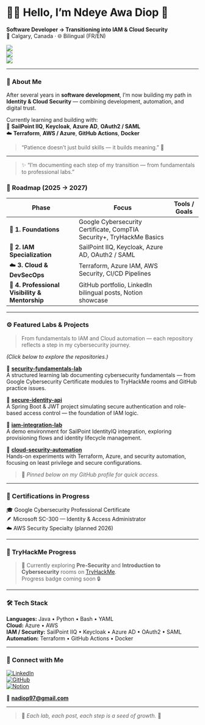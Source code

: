 # 👋🏽 Hello, I’m Ndeye Awa Diop 🌿  

**Software Developer → Transitioning into IAM & Cloud Security**  
📍 Calgary, Canada · 🌐 Bilingual (FR/EN)

[![](https://img.shields.io/badge/IAM-Identity%20%26%20Access%20Management-6c63ff?style=flat-square)]()  
[![](https://img.shields.io/badge/Cloud-Azure%20%7C%20AWS-blue?style=flat-square)]()  
[![](https://img.shields.io/badge/Focus-Cybersecurity%20%7C%20DevSecOps-green?style=flat-square)]()  

---

### 🌱 About Me  
After several years in **software development**, I’m now building my path in **Identity & Cloud Security** — combining development, automation, and digital trust.  

Currently learning and building with:  
🧩 **SailPoint IIQ**, **Keycloak**, **Azure AD**, **OAuth2 / SAML**  
☁️ **Terraform**, **AWS / Azure**, **GitHub Actions**, **Docker**

> “Patience doesn’t just build skills — it builds meaning.” 🌿  

---

> ✨ “I’m documenting each step of my transition — from fundamentals to professional labs.”

### 🧭 Roadmap (2025 → 2027)

| Phase | Focus | Tools / Goals |
| --- | --- | --- |
| 🧩 **1. Foundations** | Google Cybersecurity Certificate, CompTIA Security+, TryHackMe Basics |
| 🔐 **2. IAM Specialization** | SailPoint IIQ, Keycloak, Azure AD, OAuth2 / SAML |
| ☁️ **3. Cloud & DevSecOps** | Terraform, Azure IAM, AWS Security, CI/CD Pipelines |
| 💼 **4. Professional Visibility & Mentorship** | GitHub portfolio, LinkedIn bilingual posts, Notion showcase |

---

### ⚙️ Featured Labs & Projects  
> From fundamentals to IAM and Cloud automation — each repository reflects a step in my cybersecurity journey.

*(Click below to explore the repositories.)*  

🔗 [**security-fundamentals-lab**](https://github.com/ndeya97/security-fundamentals-lab)  
A structured learning lab documenting cybersecurity fundamentals — from Google Cybersecurity Certificate modules to TryHackMe rooms and GitHub practice issues.

🔗 [**secure-identity-api**](https://github.com/ndeya97/secure-identity-api)  
A Spring Boot & JWT project simulating secure authentication and role-based access control — the foundation of IAM logic.

🔗 [**iam-integration-lab**](https://github.com/ndeya97/iam-integration-lab)  
A demo environment for SailPoint IdentityIQ integration, exploring provisioning flows and identity lifecycle management.

🔗 [**cloud-security-automation**](https://github.com/ndeya97/cloud-security-automation)  
Hands-on experiments with Terraform, Azure, and security automation, focusing on least privilege and secure configurations.

> 📌 *Pinned below on my GitHub profile for quick access.*

---

### 📘 Certifications in Progress  

🎓 Google Cybersecurity Professional Certificate  
🪶 Microsoft SC-300 — Identity & Access Administrator  
☁️ AWS Security Specialty (planned 2026)

---

### 🎯 TryHackMe Progress  
> 🧠 Currently exploring **Pre-Security** and **Introduction to Cybersecurity** rooms on [TryHackMe](https://tryhackme.com/p/ndeya97).  
> Progress badge coming soon 🔒  

<!-- [![TryHackMe Badge](https://tryhackme-badges.s3.amazonaws.com/ndeya97.png)](https://tryhackme.com/p/ndeya97) -->

---

### 🛠️ Tech Stack  

**Languages:** Java • Python • Bash • YAML  
**Cloud:** Azure • AWS  
**IAM / Security:** SailPoint IIQ • Keycloak • Azure AD • OAuth2 • SAML  
**Automation:** Terraform • GitHub Actions • Docker  

---

### 💬 Connect with Me  

[![LinkedIn](https://img.shields.io/badge/LinkedIn-NdeyeAwaDiop-blue?logo=linkedin&style=flat-square)](https://www.linkedin.com/in/ndeyeawadiop)  
[![GitHub](https://img.shields.io/badge/GitHub-ndeya97-black?logo=github&style=flat-square)](https://github.com/ndeya97)  
[![Notion](https://img.shields.io/badge/Notion-IAM%20%26%20Cloud%20Security%20Journey-black?logo=notion&style=flat-square)](https://ndeya.notion.site/IAM-Cloud-Security-Journey-Public-Edition-287c513f71e78043aa4cd015ad4652d9)

📧 **nadiop97@gmail.com**

---

> 🌿 *Each lab, each post, each step is a seed of growth.* 🌱
